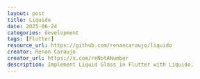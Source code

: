```yaml
---
layout: post
title: Liquido
date: 2025-06-24
categories: development
tags: [Flutter]
resource_url: https://github.com/renancaraujo/liquido
creator: Renan Caraujo
creator_url: https://x.com/reNotANumber
description: Implement Liquid Glass in Flutter with Liquido.
---
```

